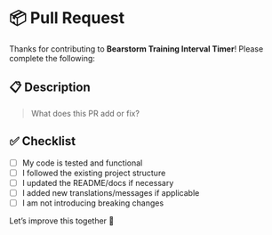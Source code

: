 # 📦 Pull Request

Thanks for contributing to **Bearstorm Training Interval Timer**! Please complete the following:

## 📋 Description

> What does this PR add or fix?

## ✅ Checklist

- [ ] My code is tested and functional
- [ ] I followed the existing project structure
- [ ] I updated the README/docs if necessary
- [ ] I added new translations/messages if applicable
- [ ] I am not introducing breaking changes

Let’s improve this together 🚀
